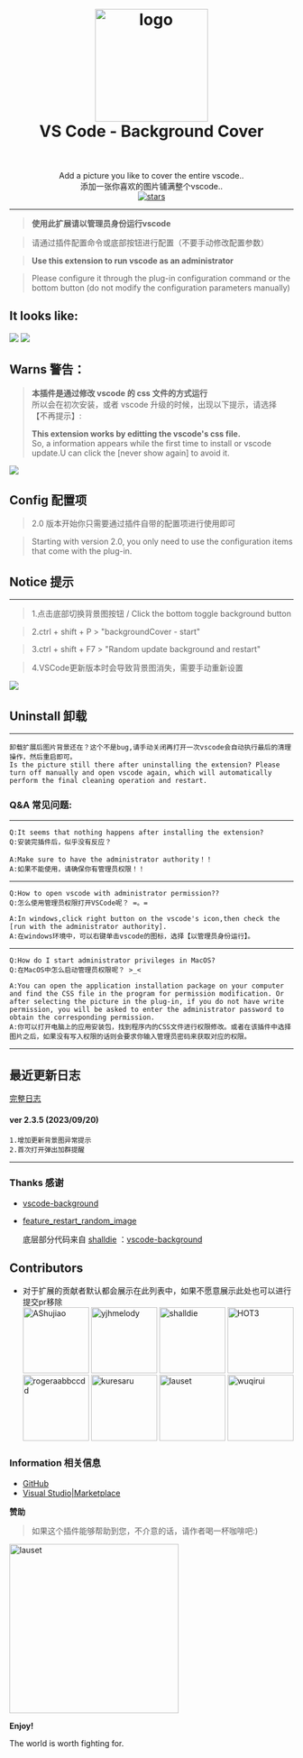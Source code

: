 <h1 align="center">
  <br>
    <img src="https://user-images.githubusercontent.com/14969576/61449520-b55d9900-a987-11e9-9dc9-e81fa416688c.png" alt="logo" width="200">
  <br>
  VS Code - Background Cover
  <br>
  <br>
</h1>



<p align="center">
Add a picture you like to cover the entire vscode..
<br/>
添加一张你喜欢的图片铺满整个vscode..
<br/>
<a href="https://github.com/vscode-extension/vscode-background-cover">
<img src="https://img.shields.io/github/stars/vscode-extension/vscode-background-cover.svg?style=social" alt="stars">
</a>

</p>

---


> **使用此扩展请以管理员身份运行vscode**

>请通过插件配置命令或底部按钮进行配置（不要手动修改配置参数）

> **Use this extension to run vscode as an administrator**

>Please configure it through the plug-in configuration command or the bottom button (do not modify the configuration parameters manually)



## It looks like:

![](https://user-images.githubusercontent.com/14969576/59507703-68952700-8ede-11e9-9633-5b9351c5bbb8.gif)
![](https://user-images.githubusercontent.com/14969576/59507145-b90b8500-8edc-11e9-9bf4-a7b9d1d8ae00.png)

## Warns 警告：

> **本插件是通过修改 vscode 的 css 文件的方式运行**  
> 所以会在初次安装，或者 vscode 升级的时候，出现以下提示，请选择 【不再提示】:
>
> **This extension works by editting the vscode's css file.**  
> So, a information appears while the first time to install or vscode update.U can click the [never show again] to avoid it.

![](https://user-images.githubusercontent.com/14969576/47090529-b1b0b080-d255-11e8-8812-d541cb1c3852.png)


## Config 配置项

> 2.0 版本开始你只需要通过插件自带的配置项进行使用即可

> Starting with version 2.0, you only need to use the configuration items that come with the plug-in.

## Notice 提示
---

>1.点击底部切换背景图按钮 / Click the bottom toggle background button

>2.ctrl + shift + P  >  "backgroundCover - start" 

>3.ctrl + shift + F7 >  "Random update background and restart"

>4.VSCode更新版本时会导致背景图消失，需要手动重新设置



![](https://user-images.githubusercontent.com/14969576/58956744-b076c880-87d1-11e9-8552-7a9f93eaf3b4.jpg)


## Uninstall 卸载
---

    卸载扩展后图片背景还在？这个不是bug,请手动关闭再打开一次vscode会自动执行最后的清理操作，然后重启即可。
    Is the picture still there after uninstalling the extension? Please turn off manually and open vscode again, which will automatically perform the final cleaning operation and restart.
    

### Q&A 常见问题:

---

    Q:It seems that nothing happens after installing the extension?
    Q:安装完插件后，似乎没有反应？

    A:Make sure to have the administrator authority！！
    A:如果不能使用，请确保你有管理员权限！！

---

    Q:How to open vscode with administrator permission??
    Q:怎么使用管理员权限打开VSCode呢？ =。=

    A:In windows,click right button on the vscode's icon,then check the [run with the administrator authority].
    A:在windows环境中，可以右键单击vscode的图标，选择【以管理员身份运行】。

---

    Q:How do I start administrator privileges in MacOS?
    Q:在MacOS中怎么启动管理员权限呢？ >_<

    A:You can open the application installation package on your computer and find the CSS file in the program for permission modification. Or after selecting the picture in the plug-in, if you do not have write permission, you will be asked to enter the administrator password to obtain the corresponding permission.
    A:你可以打开电脑上的应用安装包，找到程序内的CSS文件进行权限修改。或者在该插件中选择图片之后，如果没有写入权限的话则会要求你输入管理员密码来获取对应的权限。

---

## 最近更新日志
[完整日志](https://github.com/vscode-extension/vscode-background-cover/blob/master/CHANGELOG.md)

#### ver 2.3.5 (2023/09/20)

    1.增加更新背景图异常提示
    2.首次打开弹出加群提醒
    
---
### Thanks 感谢

* [vscode-background](https://github.com/shalldie/vscode-background)
* [feature_restart_random_image](https://github.com/AShujiao/vscode-background-cover/pull/2)

    底层部分代码来自 [shalldie](https://github.com/shalldie) ：[vscode-background](https://marketplace.visualstudio.com/items?itemName=shalldie.background)

## Contributors 
* 对于扩展的贡献者默认都会展示在此列表中，如果不愿意展示此处也可以进行提交pr移除   
[<img alt="AShujiao" src="https://avatars2.githubusercontent.com/u/14969576?s=460&v=4" width="117">](https://github.com/AShujiao)
[<img alt="yjhmelody" src="https://avatars0.githubusercontent.com/u/16250688?s=460&v=4" width="117">](https://github.com/yjhmelody)
[<img alt="shalldie" src="https://avatars3.githubusercontent.com/u/9987486?s=460&v=4" width="117">](https://github.com/shalldie)
[<img alt="HOT3" src="https://avatars0.githubusercontent.com/u/43977240?s=400&v=4" width="117">](https://github.com/hot3)
[<img alt="rogeraabbccdd" src="https://avatars0.githubusercontent.com/u/15815422?s=460&v=4" width="117">](https://github.com/rogeraabbccdd)
[<img alt="kuresaru" src="https://avatars.githubusercontent.com/u/31172177?s=460&u=f44be019cc56fdf6d2ae9bbc7e12addb064c0b1b&v=4" width="117">](https://github.com/kuresaru)
[<img alt="lauset" src="https://avatars.githubusercontent.com/u/47267800?v=4" width="117">](https://github.com/lauset)
[<img alt="wuqirui" src="https://avatars.githubusercontent.com/u/53338059?v=4" width="117">](https://github.com/hhdqirui)

### Information 相关信息

* [GitHub](https://github.com/AShujiao/vscode-background-cover)
* [Visual Studio|Marketplace](https://marketplace.visualstudio.com/items?itemName=manasxx.background-cover)


**赞助**
> 如果这个插件能够帮助到您，不介意的话，请作者喝一杯咖啡吧:) 
 
[<img alt="lauset" src="https://zuhaowan-video.oss-cn-beijing.aliyuncs.com/1587571200/177327269-5cd91cdc-ffeb-4e1d-9193-abe5d2bb6b95.jpg" width="300">](https://github.com/lauset)

**Enjoy!**

The world is worth fighting for.